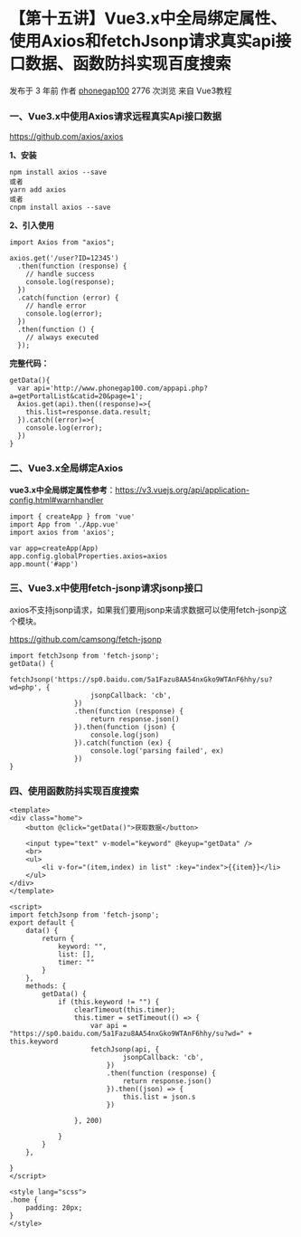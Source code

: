 # 【第十五讲】Vue3.x中全局绑定属性、使用Axios和fetchJsonp请求真实api接口数据、函数防抖实现百度搜索

 发布于 3 年前 作者 [phonegap100](http://bbs.itying.com/user/phonegap100) 2776 次浏览 来自 Vue3教程

### 一、Vue3.x中使用Axios请求远程真实Api接口数据

https://github.com/axios/axios

**1、安装**

```
npm install axios --save  
或者
yarn add axios
或者
cnpm install axios --save 
```

**2、引入使用**

```
import Axios from "axios";

axios.get('/user?ID=12345')
  .then(function (response) {
    // handle success
    console.log(response);
  })
  .catch(function (error) {
    // handle error
    console.log(error);
  })
  .then(function () {
    // always executed
  });
```

**完整代码：**

```
getData(){                
  var api='http://www.phonegap100.com/appapi.php?a=getPortalList&catid=20&page=1';
  Axios.get(api).then((response)=>{
  	this.list=response.data.result;
  }).catch((error)=>{
    console.log(error);
  })
}
```

### 二、Vue3.x全局绑定Axios

**vue3.x中全局绑定属性参考**：https://v3.vuejs.org/api/application-config.html#warnhandler

```
import { createApp } from 'vue'
import App from './App.vue'
import axios from 'axios';

var app=createApp(App)
app.config.globalProperties.axios=axios
app.mount('#app')
```

### 三、Vue3.x中使用fetch-jsonp请求jsonp接口

axios不支持jsonp请求，如果我们要用jsonp来请求数据可以使用fetch-jsonp这个模块。

https://github.com/camsong/fetch-jsonp

```
import fetchJsonp from 'fetch-jsonp';
getData() {
            fetchJsonp('https://sp0.baidu.com/5a1Fazu8AA54nxGko9WTAnF6hhy/su?wd=php', {
                    jsonpCallback: 'cb',
                })
                .then(function (response) {
                    return response.json()
                }).then(function (json) {
                    console.log(json)
                }).catch(function (ex) {
                    console.log('parsing failed', ex)
                })
}
```

### 四、使用函数防抖实现百度搜索

```
<template>
<div class="home">
    <button @click="getData()">获取数据</button>

    <input type="text" v-model="keyword" @keyup="getData" />
    <br>
    <ul>
        <li v-for="(item,index) in list" :key="index">{{item}}</li>
    </ul>
</div>
</template>

<script>
import fetchJsonp from 'fetch-jsonp';
export default {
    data() {
        return {
            keyword: "",
            list: [],
            timer: ""
        }
    },
    methods: {
        getData() {
            if (this.keyword != "") {
                clearTimeout(this.timer);
                this.timer = setTimeout(() => {
                    var api = "https://sp0.baidu.com/5a1Fazu8AA54nxGko9WTAnF6hhy/su?wd=" + this.keyword
                    fetchJsonp(api, {
                            jsonpCallback: 'cb',
                        })
                        .then(function (response) {
                            return response.json()
                        }).then((json) => {
                            this.list = json.s
                        })

                }, 200)

            }
        }
    },

}
</script>

<style lang="scss">
.home {
    padding: 20px;
}
</style>
```